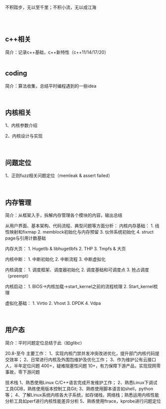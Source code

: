 不积跬步，无以至千里；不积小流，无以成江海

<br/><br/>

## c++相关

简介：记录c++基础，c++新特性（c++11/14/17/20）  
<br/>



## coding

简介：算法收集，总结平时编程遇到的一些idea

<br/>

## 内核相关

1、内核参数介绍

2、内核设计与实现

<br/>

## 问题定位

1、正则fuzz相关问题定位（memleak & assert failed）

<br/>

## 内存管理

简介：从框架入手，拆解内存管理各个模块的内容，输出总结

从用户界面、基本架构、代码流程、典型问题等方面分析：
内核内存基础：
	1. 线性映射和fixmap
	2. memblock初始化与内存预留
	3. 伙伴系统初始化
	4. struct page与引用计数基础
	
内存大页：
	1. Hugetlb & libhugetlbfs
	2. THP
	3. Tmpfs & 大页

内核中断：
	1. 中断初始化
	2. 中断流程
	3. 中断虚拟化

内核调度：
	1. 调度框架、调度器初始化
	2. 调度基础和可调度点
	3. 抢占调度（preempt）

内核启动：
	1. BIOS->内核加载->start_kernel之前的流程梳理
	2. Start_kernel梳理

虚拟化基础：
	1. Virtio
	2. Vhost
	3. DPDK
	4. Vdpa

<br/>

## 用户态

简介：平时问题定位总结于此（如glibc）

20.8-至今
主要工作：
1、实现内核门禁并发冲突改进优化，提升部门内核代码提交效率；
2、日常进行内核及外围包维护及优化工作；
3、作为维护公有云接口人，半年定位问题 400+，疑难阻塞性问题 10+，有力保障下游产品，实现现网零事故，零下游问题

技术栈
1、熟悉使用Linux C/C++语言完成开发维护工作；
2、熟悉Linux下调试工具GDB，熟练使用版本控制工具Git;
3、熟练使用脚本语言如shell，python等；
4、了解Linux系统内核各大子系统，如存储栈，网络栈；熟悉运用内核性能分析工具如perf进行内核性能差异分析
5、熟练使用ftrace，kprobe进行问题定位
<br/>
